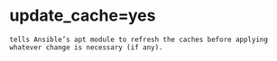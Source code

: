 # update_cache=yes 
    tells Ansible’s apt module to refresh the caches before applying whatever change is necessary (if any).
